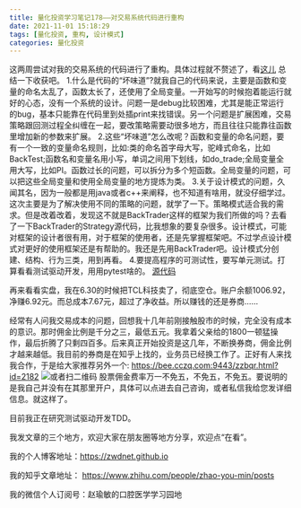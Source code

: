 ```yaml
---
title: 量化投资学习笔记178——对交易系统代码进行重构
date: 2021-11-01 15:18:29
tags: [量化投资, 重构, 设计模式]
categories: 量化投资
---
```

这两周尝试对我的交易系统的代码进行了重构。具体过程就不赘述了，看[这儿](https://zymblog-1258069789.cos.ap-chengdu.myqcloud.com/blog0178-QTLearn/148/%E9%87%8D%E6%9E%84%E4%BB%A3%E7%A0%81%E7%AC%94%E8%AE%B0.pdf)
总结一下收获吧。
1.什么是代码的“坏味道”?就我自己的代码来说，主要是函数和变量的命名太乱了，函数太长了，还使用了全局变量。一开始写的时候抱着能运行就好的心态，没有一个系统的设计。问题一是debug比较困难，尤其是能正常运行的bug，基本只能靠在代码里到处插print来找错误。另一个问题是扩展困难，交易策略跟回测过程全纠缠在一起，要改策略需要动很多地方，而且往往只能靠往函数里增加新的参数来扩展。
2.这些“坏味道”怎么改呢？函数和变量的命名问题，要有一个一致的变量命名规则，比如:类的命名首字母大写，驼峰式命名，比如BackTest;函数名和变量名用小写，单词之间用下划线，如do_trade;全局变量全用大写，比如PI。函数过长的问题，可以拆分为多个短函数。全局变量的问题，可以把这些全局变量和使用全局变量的地方提炼为类。
3.关于设计模式的问题，久闻其名，因为一般都是用java或者c++来阐释，也不知道有啥用，就没仔细学过。这次主要是为了解决使用不同的策略的问题，就学了一下。策略模式适合我的需求。但是改着改着，发现这不就是BackTrader这样的框架为我们所做的吗？去看了一下BackTrader的Strategy源代码，比我想象的要复杂很多。设计模式，可能对框架的设计者很有用，对于框架的使用者，还是先掌握框架吧。不过学点设计模式对更好的使用框架还是有帮助的。我还是先用BackTrader吧。设计模式分创建、结构、行为三类，用到再看。
4.要提高程序的可测试性，要写单元测试。打算看看测试驱动开发，用用pytest啥的。
[源代码](https://github.com/zwdnet/stockpractice/blob/main/system/system.py)

再来看看实盘，我在6.30的时候把TCL科技卖了，彻底空仓。账户余额1006.92，净赚6.92元。而总成本7.67元，超过了净收益。所以赚钱的还是券商……

经常有人问我交易成本的问题，回想我十几年前刚接触股市的时候，完全没有成本的意识。那时佣金比例是千分之三，最低五元。我拿着父亲给的1800一顿猛操作，最后折腾了只剩四百多。后来真正开始投资是这几年，不断换券商，佣金比例才越来越低。我目前的券商是在知乎上找的，业务员已经换工作了。正好有人来找我合作，于是给大家推荐另外一个: https://bee.cczq.com:9443/zzbqr.html?id=2182
![或者扫二维码](https://zymblog-1258069789.cos.ap-chengdu.myqcloud.com/blog0178-QTLearn/148/mmexport1634914009933.jpg)
股票佣金费率万一不免五，不免五，不免五。要说明的是我自己并没有在其那里开户，具体可以点进去自己咨询，或者私信我给您发详细信息。就这样了。

目前我正在研究测试驱动开发TDD。


我发文章的三个地方，欢迎大家在朋友圈等地方分享，欢迎点“在看”。

我的个人博客地址：https://zwdnet.github.io

我的知乎文章地址： https://www.zhihu.com/people/zhao-you-min/posts

我的微信个人订阅号：赵瑜敏的口腔医学学习园地


